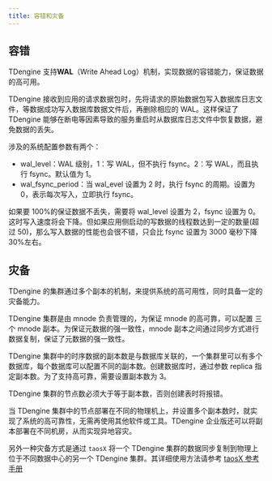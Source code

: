 ```yaml
---
title: 容错和灾备
---
```


## 容错

TDengine 支持**WAL**（Write Ahead Log）机制，实现数据的容错能力，保证数据的高可用。

TDengine 接收到应用的请求数据包时，先将请求的原始数据包写入数据库日志文件，等数据成功写入数据库数据文件后，再删除相应的 WAL。这样保证了 TDengine 能够在断电等因素导致的服务重启时从数据库日志文件中恢复数据，避免数据的丢失。

涉及的系统配置参数有两个：

- wal_level：WAL 级别，1：写 WAL，但不执行 fsync。2：写 WAL，而且执行 fsync。默认值为 1。
- wal_fsync_period：当 wal_evel 设置为 2 时，执行 fsync 的周期。设置为 0，表示每次写入，立即执行 fsync。

如果要 100%的保证数据不丢失，需要将 wal_level 设置为 2，fsync 设置为 0。这时写入速度将会下降。但如果应用侧启动的写数据的线程数达到一定的数量(超过 50)，那么写入数据的性能也会很不错，只会比 fsync 设置为 3000 毫秒下降 30%左右。

## 灾备

TDengine 的集群通过多个副本的机制，来提供系统的高可用性，同时具备一定的灾备能力。

TDengine 集群是由 mnode 负责管理的，为保证 mnode 的高可靠，可以配置 三个 mnode 副本。为保证元数据的强一致性，mnode 副本之间通过同步方式进行数据复制，保证了元数据的强一致性。

TDengine 集群中的时序数据的副本数是与数据库关联的，一个集群里可以有多个数据库，每个数据库可以配置不同的副本数。创建数据库时，通过参数 replica 指定副本数。为了支持高可靠，需要设置副本数为 3。

TDengine 集群的节点数必须大于等于副本数，否则创建表时将报错。

当 TDengine 集群中的节点部署在不同的物理机上，并设置多个副本数时，就实现了系统的高可靠性，无需再使用其他软件或工具。TDengine 企业版还可以将副本部署在不同机房，从而实现异地容灾。

另外一种灾备方式是通过 `taosX` 将一个 TDengine 集群的数据同步复制到物理上位于不同数据中心的另一个 TDengine 集群。其详细使用方法请参考 [taosX 参考手册](../reference/taosX)
